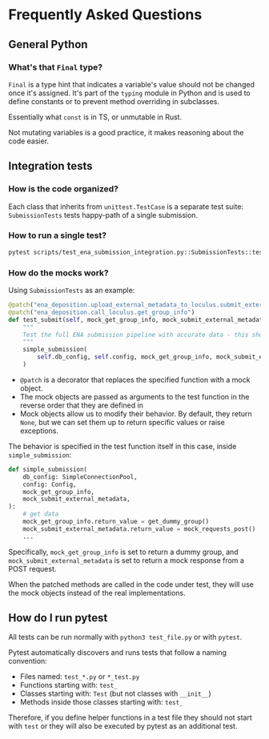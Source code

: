# Frequently Asked Questions

## General Python

### What's that `Final` type?

`Final` is a type hint that indicates a variable's value should not be changed once it's assigned. It's part of the `typing` module in Python and is used to define constants or to prevent method overriding in subclasses.

Essentially what `const` is in TS, or unmutable in Rust.

Not mutating variables is a good practice, it makes reasoning about the code easier.

## Integration tests

### How is the code organized?

Each class that inherits from `unittest.TestCase` is a separate test suite: `SubmissionTests` tests happy-path of a single submission.

### How to run a single test?

```sh
pytest scripts/test_ena_submission_integration.py::SubmissionTests::test_submit -v
```

### How do the mocks work?

Using `SubmissionTests` as an example:

```py
@patch("ena_deposition.upload_external_metadata_to_loculus.submit_external_metadata")
@patch("ena_deposition.call_loculus.get_group_info")
def test_submit(self, mock_get_group_info, mock_submit_external_metadata):
    """
    Test the full ENA submission pipeline with accurate data - this should succeed
    """
    simple_submission(
        self.db_config, self.config, mock_get_group_info, mock_submit_external_metadata
    )
```

- `@patch` is a decorator that replaces the specified function with a mock object.
- The mock objects are passed as arguments to the test function in the reverse order that they are defined in
- Mock objects allow us to modify their behavior. By default, they return `None`, but we can set them up to return specific values or raise exceptions.

The behavior is specified in the test function itself in this case, inside `simple_submission`:

```py
def simple_submission(
    db_config: SimpleConnectionPool,
    config: Config,
    mock_get_group_info,
    mock_submit_external_metadata,
):
    # get data
    mock_get_group_info.return_value = get_dummy_group()
    mock_submit_external_metadata.return_value = mock_requests_post()
    ...
```

Specifically, `mock_get_group_info` is set to return a dummy group, and `mock_submit_external_metadata` is set to return a mock response from a POST request.

When the patched methods are called in the code under test, they will use the mock objects instead of the real implementations.

## How do I run pytest

All tests can be run normally with `python3 test_file.py` or with `pytest`.

Pytest automatically discovers and runs tests that follow a naming convention:
- Files named: `test_*.py` or `*_test.py`
- Functions starting with: `test_`
- Classes starting with: `Test` (but not classes with `__init__`)
- Methods inside those classes starting with: `test_`

Therefore, if you define helper functions in a test file they should not start with `test` or they will also be executed by pytest as an additional test.
